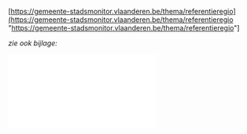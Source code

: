 \[<https://gemeente-stadsmonitor.vlaanderen.be/thema/referentieregio](https://gemeente-stadsmonitor.vlaanderen.be/thema/referentieregio> "<https://gemeente-stadsmonitor.vlaanderen.be/thema/referentieregio>"\]

*zie ook bijlage:*

![gemeentestadsmonitor_Referentieregio_Waasmunster.pdf](.attachments.19892550/gemeentestadsmonitor_Referentieregio_Waasmunster.pdf)

